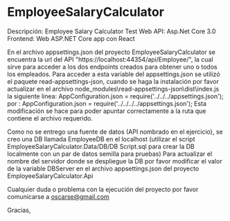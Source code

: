 # EmployeeSalaryCalculator
Descripción: Employee Salary Calculator Test
Web API: Asp.Net Core 3.0
Frontend: Web ASP.NET Core app con React

En el archivo appsettings.json del proyecto EmployeeSalaryCalculator se encuentra la url del API "https://localhost:44354/api/Employee/", la cual sirve para acceder a los dos endpoints creados para obtener uno o todos los empleados.
Para acceder a esta variable del appsettings.json se utilizó el paquete read-appsettings-json, cuando se haga la instalación por favor actualizar en el archivo node_modules\read-appsettings-json\dist\index.js
la siguiente linea: AppConfiguration.json = require('../../../appsettings.json'); por : AppConfiguration.json = require('../../../../appsettings.json');
Esta modificación se hace para poder apuntar correctamente a la ruta que contiene el archivo requerido.


Como no se entrego una fuente de datos (API nombrado en el ejercicio), se creo una DB llamada EmployeeDB en el localhost (utilizar el script EmployeeSalaryCalculator.Data/DB/DB Script.sql para crear la DB localmente con un par de datos semilla para pruebas)
Para actualizar el nombre del servidor donde se despliegue la DB por favor modificar el valor de la variable DBServer en el archivo appsettings.json del proyecto EmployeeSalaryCalculator.Api

Cualquier duda o problema con la ejecución del proyecto por favor comunicarse a oscarse@gmail.com

Gracias,
